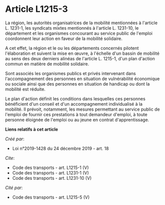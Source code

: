 # Article L1215-3

La région, les autorités organisatrices de la mobilité mentionnées à l'article L. 1231-1, les syndicats mixtes mentionnés à
l'article L. 1231-10, le département et les organismes concourant au service public de l'emploi coordonnent leur action en
faveur de la mobilité solidaire. 

A cet effet, la région et le ou les départements concernés pilotent l'élaboration et suivent la mise en œuvre, à l'échelle
d'un bassin de mobilité au sens des deux derniers alinéas de l'article L. 1215-1, d'un plan d'action commun en matière de
mobilité solidaire. 

Sont associés les organismes publics et privés intervenant dans l'accompagnement des personnes en situation de vulnérabilité
économique ou sociale ainsi que des personnes en situation de handicap ou dont la mobilité est réduite. 

Le plan d'action définit les conditions dans lesquelles ces personnes bénéficient d'un conseil et d'un accompagnement
individualisé à la mobilité. Il prévoit, notamment, les mesures permettant au service public de l'emploi de fournir ces
prestations à tout demandeur d'emploi, à toute personne éloignée de l'emploi ou au jeune en contrat d'apprentissage.

**Liens relatifs à cet article**

_Créé par_:

  - Loi n°2019-1428 du 24 décembre 2019 - art. 18

_Cite_:

  - Code des transports - art. L1215-1 (V)
  - Code des transports - art. L1231-1 (V)
  - Code des transports - art. L1231-10 (V)

_Cité par_:

  - Code des transports - art. L1215-5 (V)
